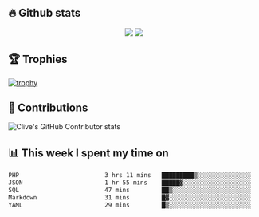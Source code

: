 ## &#128293; Github stats

<!-- GitHub Readme Streak Stats - https://github.com/DenverCoder1/github-readme-streak-stats -->
<p align="center">

<picture>
  <source 
    srcset="https://github-readme-stats.vercel.app/api?username=clivewalkden&count_private=true&show_icons=true&theme=darcula"
    media="(prefers-color-scheme: dark)"
  />
  <source
    srcset="https://github-readme-stats.vercel.app/api?username=clivewalkden&count_private=true&show_icons=true&theme=calm"
    media="(prefers-color-scheme: light), (prefers-color-scheme: no-preference)"
  />
  <img src="https://github-readme-stats.vercel.app/api?username=clivewalkden&count_private=true&show_icons=true&theme=darcula" />
</picture>

<a href="https://git.io/streak-stats" target="_blank">
  <img src="http://github-readme-streak-stats.herokuapp.com?user=clivewalkden&theme=darcula&date_format=j%20M%5B%20Y%5D" />
</a>

</p>

## &#127942; Trophies
[![trophy](https://github-profile-trophy.vercel.app/?username=clivewalkden&theme=onedark)](https://github.com/clivewalkden/github-profile-trophy)

## &#129309; Contributions
![Clive's GitHub Contributor stats](https://github-contributor-stats.vercel.app/api?username=clivewalkden)

## &#128202; This week I spent my time on
<!--START_SECTION:waka-->

```txt
PHP                        3 hrs 11 mins   █████████▒░░░░░░░░░░░░░░░   37.96 %
JSON                       1 hr 55 mins    █████▓░░░░░░░░░░░░░░░░░░░   22.74 %
SQL                        47 mins         ██▒░░░░░░░░░░░░░░░░░░░░░░   09.43 %
Markdown                   31 mins         █▓░░░░░░░░░░░░░░░░░░░░░░░   06.31 %
YAML                       29 mins         █▒░░░░░░░░░░░░░░░░░░░░░░░   05.84 %
```

<!--END_SECTION:waka-->
